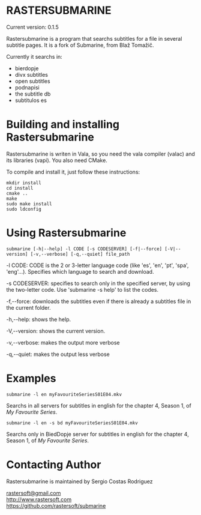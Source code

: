 RASTERSUBMARINE
===============

Current version: 0.1.5

Rastersubmarine is a program that searchs subtitles for a file in several subtitle pages. It is a fork of Submarine, from Blaž Tomažič.

Currently it searchs in:

  * bierdopje
  * divx subtitles
  * open subtitles
  * podnapisi
  * the subtitle db
  * subtitulos es

Building and installing Rastersubmarine
=================================

Rastersubmarine is writen in Vala, so you need the vala compiler (valac) and its libraries (vapi). You also need CMake.

To compile and install it, just follow these instructions:

    mkdir install
    cd install
    cmake ..
    make
    sudo make install
    sudo ldconfig


Using Rastersubmarine
=====================

    submarine [-h|--help] -l CODE [-s CODESERVER] [-f|--force] [-V|--version] [-v,--verbose] [-q,--quiet] file_path

-l CODE: CODE is the 2 or 3-letter language code (like 'es', 'en', 'pt', 'spa', 'eng'...). Specifies which language to search and download.

-s CODESERVER: specifies to search only in the specified server, by using the two-letter code. Use 'submarine -s help' to list the codes.

-f,--force: downloads the subtitles even if there is already a subtitles file in the current folder.

-h,--help: shows the help.

-V,--version: shows the current version.

-v,--verbose: makes the output more verbose

-q,--quiet: makes the output less verbose


Examples
========

    submarine -l en myFavouriteSeriesS01E04.mkv

Searchs in all servers for subtitles in english for the chapter 4, Season 1, of *My Favourite Series*.

    submarine -l en -s bd myFavouriteSeriesS01E04.mkv

Searchs only in BiedDopje server for subtitles in english for the chapter 4, Season 1, of *My Favourite Series*.


Contacting Author
=================

Rastersubmarine is maintained by Sergio Costas Rodriguez

rastersoft@gmail.com  
http://www.rastersoft.com  
https://github.com/rastersoft/submarine
